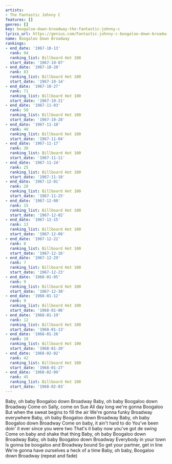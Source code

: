 ```yaml
---
artists:
- The Fantastic Johnny C
features: []
genres: []
key: boogaloo-down-broadway-the-fantastic-johnny-c
lyrics_url: https://genius.com/Fantastic-johnny-c-boogaloo-down-broadway-lyrics
name: Boogaloo Down Broadway
rankings:
- end_date: '1967-10-13'
  rank: 94
  ranking_list: Billboard Hot 100
  start_date: '1967-10-07'
- end_date: '1967-10-20'
  rank: 83
  ranking_list: Billboard Hot 100
  start_date: '1967-10-14'
- end_date: '1967-10-27'
  rank: 71
  ranking_list: Billboard Hot 100
  start_date: '1967-10-21'
- end_date: '1967-11-03'
  rank: 50
  ranking_list: Billboard Hot 100
  start_date: '1967-10-28'
- end_date: '1967-11-10'
  rank: 40
  ranking_list: Billboard Hot 100
  start_date: '1967-11-04'
- end_date: '1967-11-17'
  rank: 30
  ranking_list: Billboard Hot 100
  start_date: '1967-11-11'
- end_date: '1967-11-24'
  rank: 25
  ranking_list: Billboard Hot 100
  start_date: '1967-11-18'
- end_date: '1967-12-01'
  rank: 20
  ranking_list: Billboard Hot 100
  start_date: '1967-11-25'
- end_date: '1967-12-08'
  rank: 15
  ranking_list: Billboard Hot 100
  start_date: '1967-12-02'
- end_date: '1967-12-15'
  rank: 13
  ranking_list: Billboard Hot 100
  start_date: '1967-12-09'
- end_date: '1967-12-22'
  rank: 8
  ranking_list: Billboard Hot 100
  start_date: '1967-12-16'
- end_date: '1967-12-29'
  rank: 7
  ranking_list: Billboard Hot 100
  start_date: '1967-12-23'
- end_date: '1968-01-05'
  rank: 9
  ranking_list: Billboard Hot 100
  start_date: '1967-12-30'
- end_date: '1968-01-12'
  rank: 9
  ranking_list: Billboard Hot 100
  start_date: '1968-01-06'
- end_date: '1968-01-19'
  rank: 12
  ranking_list: Billboard Hot 100
  start_date: '1968-01-13'
- end_date: '1968-01-26'
  rank: 18
  ranking_list: Billboard Hot 100
  start_date: '1968-01-20'
- end_date: '1968-02-02'
  rank: 42
  ranking_list: Billboard Hot 100
  start_date: '1968-01-27'
- end_date: '1968-02-09'
  rank: 45
  ranking_list: Billboard Hot 100
  start_date: '1968-02-03'
---
```

Baby, oh baby
Boogaloo down Broadway
Baby, oh baby
Boogaloo down Broadway
Come on Sally, come on Sue
All day long we're gonna Boogaloo
But when the sweat begins to fill the air
We're gonna funky Broadway everywhere
Baby, oh baby
Boogaloo down Broadway
Baby, oh baby
Boogaloo down Broadway
Come on baby, it ain't hard to do
You've been doin' it ever since you were two
That's it baby now you've got de swing
Come on baby and shake that thing
Baby, oh baby
Boogaloo down Broadway
Baby, oh baby
Boogaloo down Broadway
Everybody in your town
Is gonna be boogaloo and Broadway bound
So get your partner, get in line
We're gonna have ourselves a heck of a time
Baby, oh baby, Boogaloo down Broadway (repeat and fade)
